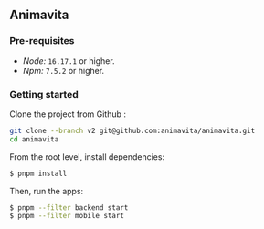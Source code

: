 ## Animavita

### Pre-requisites

- _Node:_ `16.17.1` or higher.
- _Npm:_ `7.5.2` or higher.

### Getting started

Clone the project from Github :

```sh
git clone --branch v2 git@github.com:animavita/animavita.git
cd animavita
```

From the root level, install dependencies:

```sh
$ pnpm install
```

Then, run the apps:

```sh
$ pnpm --filter backend start
$ pnpm --filter mobile start
```
